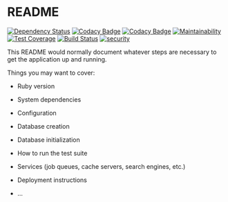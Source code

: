 # README

[![Dependency Status](https://gemnasium.com/badges/github.com/Janfred/stuko-finanzen.svg)](https://gemnasium.com/github.com/Janfred/stuko-finanzen)
[![Codacy Badge](https://api.codacy.com/project/badge/Grade/764ae984bf194d47aca1263c49630d61)](https://www.codacy.com/app/Janfred/stuko-finanzen?utm_source=github.com&amp;utm_medium=referral&amp;utm_content=Janfred/stuko-finanzen&amp;utm_campaign=Badge_Grade)
[![Codacy Badge](https://api.codacy.com/project/badge/Coverage/764ae984bf194d47aca1263c49630d61)](https://www.codacy.com/app/Janfred/stuko-finanzen?utm_source=github.com&utm_medium=referral&utm_content=Janfred/stuko-finanzen&utm_campaign=Badge_Coverage)
[![Maintainability](https://api.codeclimate.com/v1/badges/dcf88484e076930a4543/maintainability)](https://codeclimate.com/github/Janfred/stuko-finanzen/maintainability)
[![Test Coverage](https://api.codeclimate.com/v1/badges/dcf88484e076930a4543/test_coverage)](https://codeclimate.com/github/Janfred/stuko-finanzen/test_coverage)
[![Build Status](https://travis-ci.org/Janfred/stuko-finanzen.svg?branch=master)](https://travis-ci.org/Janfred/stuko-finanzen)
[![security](https://hakiri.io/github/Janfred/stuko-finanzen/master.svg)](https://hakiri.io/github/Janfred/stuko-finanzen/master)

This README would normally document whatever steps are necessary to get the
application up and running.

Things you may want to cover:

* Ruby version

* System dependencies

* Configuration

* Database creation

* Database initialization

* How to run the test suite

* Services (job queues, cache servers, search engines, etc.)

* Deployment instructions

* ...
